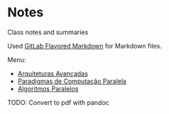 # Notes

Class notes and summaries

Used [GitLab Flavored Markdown](https://docs.gitlab.com/ee/user/markdown.html#gitlab-flavored-markdown-gfm) for Markdown files.

Menu:
- [Arquiteturas Avançadas](AA/summaries.md)
- [Paradigmas de Computação Paralela](PCP/summaries.md)
- [Algoritmos Paralelos](AP/summaries.md)

TODO: Convert to pdf with pandoc
